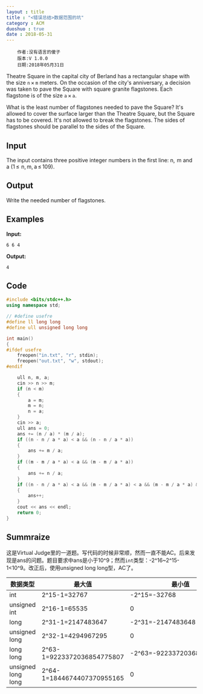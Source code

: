 ```yaml
---
layout : title
title : "<错误总结>数据范围的坑"
category : ACM
duoshuo : true
date : 2018-05-31
---
```


        作者:没有语言的傻子
        版本:V 1.0.0
        日期:2018年05月31日

<!-- more -->

Theatre Square in the capital city of Berland has a rectangular shape with the size ```n``` × ```m``` meters. On the occasion of the city's anniversary, a decision was taken to pave the Square with square granite flagstones. Each flagstone is of the size ```a``` × ```a```.

What is the least number of flagstones needed to pave the Square? It's allowed to cover the surface larger than the Theatre Square, but the Square has to be covered. It's not allowed to break the flagstones. The sides of flagstones should be parallel to the sides of the Square.


## Input

The input contains three positive integer numbers in the first line: n,  m and a (1 ≤  n, m, a ≤ 109).

## Output

Write the needed number of flagstones.

## Examples

**Input:**
```
6 6 4
```

**Output:**
```
4
```

## Code

```C++
#include <bits/stdc++.h>
using namespace std;

// #define usefre
#define ll long long
#define ull unsigned long long

int main()
{
#ifdef usefre
    freopen("in.txt", "r", stdin);
    freopen("out.txt", "w", stdout);
#endif

    ull n, m, a;
    cin >> n >> m;
    if (n < m)
    {
        a = m;
        m = n;
        n = a;
    }
    cin >> a;
    ull ans = 0;
    ans += (n / a) * (m / a);
    if ((n - n / a * a) < a && (n - n / a * a))
    {
        ans += m / a;
    }
    if ((m - m / a * a) < a && (m - m / a * a))
    {
        ans += n / a;
    }
    if ((n - n / a * a) < a && (m - m / a * a) < a && (m - m / a * a) && (n - n / a * a))
    {
        ans++;
    }
    cout << ans << endl;
    return 0;
}
```

## Summraize

这是Virtual Judge里的一道题。写代码的时候非常顺，然而一直不能AC。后来发现是ans的问题。题目要求中ans是小于10^9；然而```int```类型：-2^16~2^15-1<10^9。改正后，使用unsigned long long型，AC了。

数据类型|最大值|最小值
---|---|---
int|2^15-1=32767|-2^15=-32768
unsigned int|2^16-1=65535|0
long|2^31-1=2147483647|-2^31=-2147483648
unsigned long|2^32-1=4294967295|0
long long|2^63-1=9223372036854775807|-2^63=-9223372036854775808
unsigned long long|2^64-1=1844674407370955165|0


